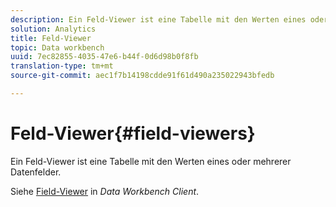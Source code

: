 ```yaml
---
description: Ein Feld-Viewer ist eine Tabelle mit den Werten eines oder mehrerer Datenfelder.
solution: Analytics
title: Feld-Viewer
topic: Data workbench
uuid: 7ec82855-4035-47e6-b44f-0d6d98b0f8fb
translation-type: tm+mt
source-git-commit: aec1f7b14198cdde91f61d490a235022943bfedb

---
```



# Feld-Viewer{#field-viewers}

Ein Feld-Viewer ist eine Tabelle mit den Werten eines oder mehrerer Datenfelder.

Siehe [Field-Viewer](../../../../home/c-get-started/c-admin-intrf/c-dataset-mgrs/c-fld-vwrs/c-fld-vwrs.md#concept-194cb94501564145ae059e53c0e4bec3) in *Data Workbench Client*.

